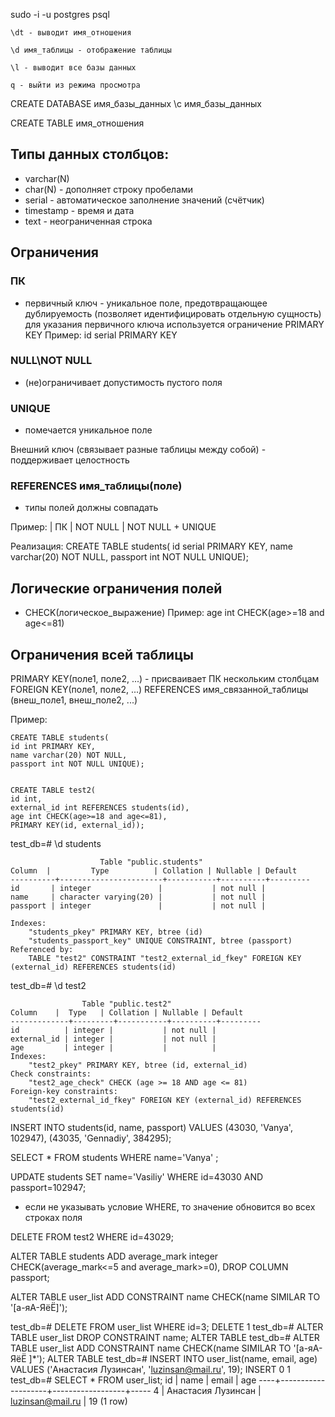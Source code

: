 sudo -i -u postgres
psql





    \dt - выводит имя_отношения

    \d имя_таблицы - отображение таблицы

    \l - выводит все базы данных

    q - выйти из режима просмотра

CREATE DATABASE имя_базы_данных
\c имя_базы_данных

CREATE TABLE имя_отношения

## Типы данных столбцов:
- varchar(N)
- char(N) - дополняет строку пробелами
- serial - автоматическое заполнение значений (счётчик)
- timestamp - время и дата
- text - неограниченная строка

## Ограничения
### ПК
- первичный ключ - уникальное поле, предотвращающее дублируемость (позволяет идентифицировать отдельную сущность)
для указания первичного ключа используется ограничение PRIMARY KEY
Пример:
id serial PRIMARY KEY

### NULL\NOT NULL
- (не)ограничивает допустимость пустого поля

### UNIQUE
- помечается уникальное поле


Внешний ключ (связывает разные таблицы между собой) - поддерживает целостность
### REFERENCES имя_таблицы(поле)
- типы полей должны совпадать

Пример:
| ПК
| NOT NULL
| NOT NULL + UNIQUE

Реализация:
CREATE TABLE students(
id serial PRIMARY KEY,
name varchar(20) NOT NULL,
passport int NOT NULL UNIQUE);

## Логические ограничения полей
- CHECK(логическое_выражение)
Пример:
age int CHECK(age>=18 and age<=81)

## Ограничения всей таблицы
PRIMARY KEY(поле1, поле2, ...) - присваивает ПК нескольким столбцам
FOREIGN KEY(поле1, поле2, ...) REFERENCES имя_связанной_таблицы (внеш_поле1, внеш_поле2, ...)

Пример:

    CREATE TABLE students(
    id int PRIMARY KEY,
    name varchar(20) NOT NULL,
    passport int NOT NULL UNIQUE);


    CREATE TABLE test2(
    id int,
    external_id int REFERENCES students(id),
    age int CHECK(age>=18 and age<=81),
    PRIMARY KEY(id, external_id));

test_db=# \d students

                        Table "public.students"
    Column  |         Type          | Collation | Nullable | Default
    ----------+-----------------------+-----------+----------+---------
    id       | integer               |           | not null |
    name     | character varying(20) |           | not null |
    passport | integer               |           | not null |

    Indexes:
        "students_pkey" PRIMARY KEY, btree (id)
        "students_passport_key" UNIQUE CONSTRAINT, btree (passport)
    Referenced by:
        TABLE "test2" CONSTRAINT "test2_external_id_fkey" FOREIGN KEY (external_id) REFERENCES students(id)

test_db=# \d test2

                    Table "public.test2"
    Column    |  Type   | Collation | Nullable | Default
    -------------+---------+-----------+----------+---------
    id          | integer |           | not null |
    external_id | integer |           | not null |
    age         | integer |           |          |
    Indexes:
        "test2_pkey" PRIMARY KEY, btree (id, external_id)
    Check constraints:
        "test2_age_check" CHECK (age >= 18 AND age <= 81)
    Foreign-key constraints:
        "test2_external_id_fkey" FOREIGN KEY (external_id) REFERENCES students(id)


INSERT INTO students(id, name, passport) VALUES (43030, 'Vanya', 102947), (43035, 'Gennadiy', 384295);


SELECT *
FROM students
WHERE name='Vanya'
;


UPDATE students
SET name='Vasiliy'
WHERE id=43030 AND passport=102947;

- если не указывать условие WHERE, то значение обновится во всех строках поля

DELETE
FROM test2
WHERE id=43029;

ALTER TABLE students
ADD average_mark integer CHECK(average_mark<=5 and average_mark>=0),
DROP COLUMN passport;

ALTER TABLE user_list
ADD CONSTRAINT name CHECK(name SIMILAR TO '[а-яА-ЯёЁ]');

test_db=# DELETE
FROM user_list
WHERE id=3;
DELETE 1
test_db=# ALTER TABLE user_list                                                             DROP CONSTRAINT name;
ALTER TABLE
test_db=# ALTER TABLE user_list                                                             ADD CONSTRAINT name CHECK(name SIMILAR TO '[а-яА-ЯёЁ ]*');
ALTER TABLE
test_db=# INSERT INTO user_list(name, email, age) VALUES ('Анастасия Лузинсан', 'luzinsan@mail.ru', 19);
INSERT 0 1
test_db=# SELECT *                                                                          FROM user_list;
 id |        name        |      email       | age
----+--------------------+------------------+-----
  4 | Анастасия Лузинсан | luzinsan@mail.ru |  19
(1 row)







